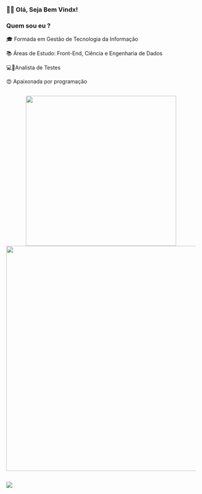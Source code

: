 ### <p>👩🏾 Olá, Seja Bem Vindx!</p>


<h3><p> Quem sou eu ? </h3></p>

<p>🎓 Formada em Gestão de Tecnologia da Informação</p>
<p>📚 Áreas de Estudo: Front-End, Ciência e Engenharia de Dados </p>
<p>💻🦟Analista de Testes </p>
<p>😍 Apaixonada por programação</p>

##
<p align = "center">
  <img src = "https://github-readme-streak-stats.herokuapp.com?user=KarenEmerenciano&theme=dark&hide_border=true" width = 400> <br>
  <img src = "https://github-readme-stats.vercel.app/api?username=KarenEmerenciano&show_icons=true&theme=bear" width = 600>
  


##
<a href="https://www.linkedin.com/in/karen-e-94b3471b6/" target="_blank"><img src="https://img.shields.io/badge/-LinkedIn-%230077B5?style=for-the-badge&logo=linkedin&logoColor=white" target="_blank"></a> 


